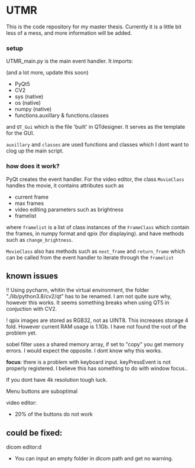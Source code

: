 # UTMR

This is the code repository for my master thesis.
Currently it is a little bit less of a mess, and more information will be added.


### setup
UTMR_main.py is the main event handler. It imports:

(and a lot more, update this soon)

* PyQt5
* CV2
* sys (native)
* os (native)
* numpy (native)
* functions.auxillary & functions.classes

and `QT_Gui` which is the file 'built' in QTdesigner. It serves
as the template for the GUI.

`auxillary` and `classes` are used functions and classes which I dont want
to clog up the main script. 

### how does it work?
PyQt creates the event handler. For the video editor, the class `MovieClass` handles
the movie, it contains attributes such as
* current frame
* max frames
* video editing parameters such as brightness
* framelist

where `framelist` is a list of class instances of the `FrameClass` which 
contain the frames, in numpy format and qpix (for displaying). and have methods
such as `change_brightness`.

`MovieClass` also has methods such as `next_frame` and `return_frame` which can be 
called from the event handler to iterate through the `framelist`


## known issues
!! Using pycharm, whitin the virtual environment, the folder "./lib/python3.8/cv2/qt"
has to be renamed. I am not quite sure why, however this works. It seems  something breaks when using QT5
in conjuction with CV2.

! qpix images are stored as RGB32, not as UINT8. This increases storage 4 fold.
However current RAM usage is 1.1Gb. I have not found the root of the problem yet.

sobel filter uses a shared memory array, if set to "copy" you get memory errors. 
I would expect the opposite. I dont know why this works. 

**focus**: there is a problem with keyboard input. keyPressEvent is not 
properly registered. I believe this has something to do with window focus..

If you dont have 4k resolution tough luck.

Menu buttons are suboptimal

video editor:
* 20% of the buttons do not work

## could be fixed:
dicom editor:d

* You can input an empty folder in dicom path and get no warning.